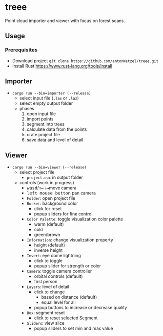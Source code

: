# treee

Point cloud importer and viewer with focus on forest scans.

## Usage

### Prerequisites

- Download project `git clone https://github.com/antonWetzel/treee.git`
- Install Rust <https://www.rust-lang.org/tools/install>

## Importer

- `cargo run --bin=importer (--release)`
	- select input file (`.las` or `.laz`)
	- select empty output folder
	- phases
		1. open input file
		1. import points
		1. segment into trees
		1. calculate data from the points
		1. crate project file
		1. save data and level of detail

## Viewer

- `cargo run --bin=viewer (--release)`
	- select project file
		- `project.epc` in output folder
	- controls (work in progress)
		- <kbd>wasd</kbd>/<kbd>↑←↓→</kbd>move camera
		- <kbd>left mouse button</kbd> pan camera
		- `Folder`: open project file
		- `Bucket`: background color
			- click for reset
			- popup sliders for fine control
		- `Color Palette`: toggle visualization color palette
			- warm (default)
			- cold
			- green/brown
		- `Information`: change visualization property
			- height (default)
			- inverse height
		- `Invert`: eye dome lightning
			- click to toggle
			- popup slider for strength or color
		- `Camera`: toggle camera controller
			- orbital controls (default)
			- first person
		- `Layers`: level of detail
			- click to change
				- based on distance (default)
				- equal level for all
			- popup buttons to increase or decrease quality
		- `Box`: segment reset
			- click to reset selected Segment
		- `Sliders`: view slice
			- popup sliders to set min and max value
